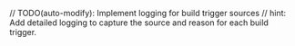 // TODO(auto-modify): Implement logging for build trigger sources
// hint: Add detailed logging to capture the source and reason for each build trigger.
